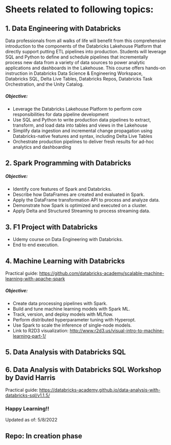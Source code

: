# Sheets related to following topics: 
## 1. Data Engineering with Databricks
Data professionals from all walks of life will benefit from this comprehensive introduction to the components of the Databricks Lakehouse Platform that directly support putting ETL pipelines into production. Students will leverage SQL and Python to define and schedule pipelines that incrementally process new data from a variety of data sources to power analytic applications and dashboards in the Lakehouse. This course offers hands-on instruction in Databricks Data Science & Engineering Workspace, Databricks SQL, Delta Live Tables, Databricks Repos, Databricks Task Orchestration, and the Unity Catalog.
##### Objective:
- Leverage the Databricks Lakehouse Platform to perform core responsibilities for data pipeline development
- Use SQL and Python to write production data pipelines to extract, transform, and load data into tables and views in the Lakehouse
- Simplify data ingestion and incremental change propagation using Databricks-native features and syntax, including Delta Live Tables
- Orchestrate production pipelines to deliver fresh results for ad-hoc analytics and dashboarding
## 2. Spark Programming with Databricks
##### Objective:
- Identify core features of Spark and Databricks.
- Describe how DataFrames are created and evaluated in Spark.
- Apply the DataFrame transformation API to process and analyze data.
- Demonstrate how Spark is optimized and executed on a cluster.
- Apply Delta and Structured Streaming to process streaming data.
## 3. F1 Project with Databricks
- Udemy course on Data Engineering with Databricks.
- End to end execution.
## 4. Machine Learning with Databricks
Practical guide: https://github.com/databricks-academy/scalable-machine-learning-with-apache-spark
##### Objective:
- Create data processing pipelines with Spark.
- Build and tune machine learning models with Spark ML.
- Track, version, and deploy models with MLflow.
- Perform distributed hyperparameter tuning with Hyperopt.
- Use Spark to scale the inference of single-node models.
- Link to R2D3 visualization: http://www.r2d3.us/visual-intro-to-machine-learning-part-1/
## 5. Data Analysis with Databricks SQL
## 6. Data Analysis with Databricks SQL Workshop by David Harris
Practical guide: https://databricks-academy.github.io/data-analysis-with-databricks-sql/v1.1.5/


### Happy Learning!!
Updated as of: 5/8/2022
## Repo: In creation phase
